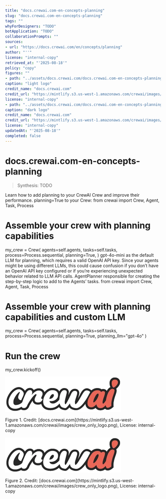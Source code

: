 ```yaml
---
title: "docs.crewai.com-en-concepts-planning"
slug: "docs.crewai.com-en-concepts-planning"
tags: ""
whyForDesigners: "TODO"
botApplication: "TODO"
collaborationPrompts: ""
sources:
- url: "https://docs.crewai.com/en/concepts/planning"
author: "''"
license: "internal-copy"
retrieved_at: "'2025-08-18'"
policy: "copy"
figures: ""
- path: "../assets/docs.crewai.com/docs.crewai.com-en-concepts-planning/71bc45159c09.webp"
caption: "light logo"
credit_name: "docs.crewai.com"
credit_url: "https://mintlify.s3.us-west-1.amazonaws.com/crewai/images/crew_only_logo.png"
license: "internal-copy"
- path: "../assets/docs.crewai.com/docs.crewai.com-en-concepts-planning/71bc45159c09.webp"
caption: "dark logo"
credit_name: "docs.crewai.com"
credit_url: "https://mintlify.s3.us-west-1.amazonaws.com/crewai/images/crew_only_logo.png"
license: "internal-copy"
updatedAt: "'2025-08-18'"
completed: false
---
```


# docs.crewai.com-en-concepts-planning

> Synthesis: TODO

Learn how to add planning to your CrewAI Crew and improve their performance.
planning=True to your Crew:
from crewai import Crew, Agent, Task, Process
# Assemble your crew with planning capabilities
my_crew = Crew(
agents=self.agents,
tasks=self.tasks,
process=Process.sequential,
planning=True,
)
gpt-4o-mini as the default LLM for planning, which requires a valid OpenAI API key. Since your agents might be using different LLMs, this could cause confusion if you don’t have an OpenAI API key configured or if you’re experiencing unexpected behavior related to LLM API calls.
AgentPlanner
responsible for creating the step-by-step logic to add to the Agents’ tasks.
from crewai import Crew, Agent, Task, Process
# Assemble your crew with planning capabilities and custom LLM
my_crew = Crew(
agents=self.agents,
tasks=self.tasks,
process=Process.sequential,
planning=True,
planning_llm="gpt-4o"
)
# Run the crew
my_crew.kickoff()

![light logo](../assets/docs.crewai.com/docs.crewai.com-en-concepts-planning/71bc45159c09.webp)
<figcaption>Figure 1. Credit: [docs.crewai.com](https://mintlify.s3.us-west-1.amazonaws.com/crewai/images/crew_only_logo.png), License: internal-copy</figcaption>

![dark logo](../assets/docs.crewai.com/docs.crewai.com-en-concepts-planning/71bc45159c09.webp)
<figcaption>Figure 2. Credit: [docs.crewai.com](https://mintlify.s3.us-west-1.amazonaws.com/crewai/images/crew_only_logo.png), License: internal-copy</figcaption>
